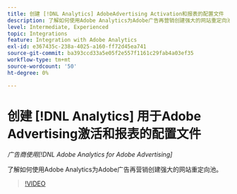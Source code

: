 ```yaml
---
title: 创建 [!DNL Analytics] AdobeAdvertising Activation和报表的配置文件
description: 了解如何使用Adobe Analytics为Adobe广告再营销创建强大的网站重定向池。
level: Intermediate, Experienced
topic: Integrations
feature: Integration with Adobe Analytics
exl-id: e367435c-238a-4025-a160-ff72d45ea741
source-git-commit: ba393ccd33a5e05f2e557f1161c29fab4a03ef35
workflow-type: tm+mt
source-wordcount: '50'
ht-degree: 0%

---
```


# 创建 [!DNL Analytics] 用于Adobe Advertising激活和报表的配置文件

*广告商使用[!DNL Adobe Analytics for Adobe Advertising]*

了解如何使用Adobe Analytics为Adobe广告再营销创建强大的网站重定向池。

>[!VIDEO](https://video.tv.adobe.com/v/33503)

